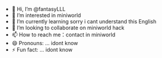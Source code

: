 - 👋 Hi, I’m @fantasyLLL
- 👀 I’m interested in miniworld
- 🌱 I’m currently learning  sorry i cant understand this English
- 💞️ I’m looking to collaborate on miniworld hack
- 📫 How to reach me：contact in miniworld
- 😄 Pronouns: ... idont know
- ⚡ Fun fact: ... idont know

<!---
fantasyLLL/fantasyLLL is a ✨ special ✨ repository because its `README.md` (this file) appears on your GitHub profile.
You can click the Preview link to take a look at your changes.
--->
